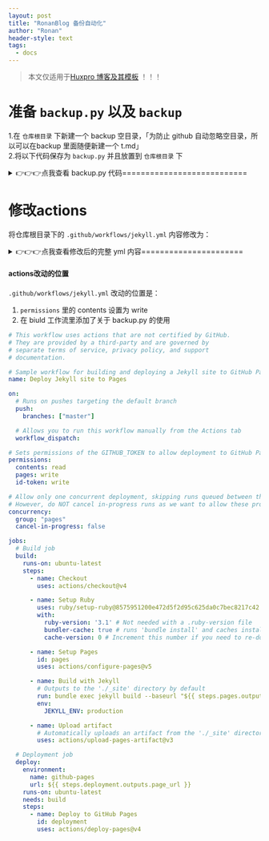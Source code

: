```yaml
---
layout: post
title: "RonanBlog 备份自动化"
author: "Ronan"
header-style: text
tags:
  - docs
---
```


> 本文仅适用于[Huxpro 博客及其模板](https://github.com/Huxpro/huxpro.github.io) ！！！

# 准备 `backup.py` 以及 `backup`

1.在 `仓库根目录` 下新建一个 backup 空目录，「为防止 github 自动忽略空目录，所以可以在backup 里面随便新建一个 t.md」  
2.将以下代码保存为 `backup.py` 并且放置到 `仓库根目录` 下

<details>
  <summary>👉👉👉点我查看 backup.py 代码===========================</summary>
  <pre><code>

import os
import re
import argparse

class Backup:

    def __init__(self, source_path, backup):
        # 备份的文档路径
        self.backup = backup
        # 带日期前缀的博文目录
        self.source_path = source_path

    def process_file(self, file_name):
        # 去掉文件元数据和名称前面的日期

        removing_date_file = re.sub(r'^\d{4}-\d{2}-\d{2}-', '', file_name)

        # 读取文件内容并移除 YAML 前置事项
        with open(f"{self.source_path}/{file_name}", 'r', encoding='utf-8') as file:
            content = file.read()

        # 使用正则表达式找到并去掉第一个以“---”分隔的部分
        content = re.sub(r'^---.*?---\s*', '', content, flags=re.DOTALL)

        # 将修改后的内容写入新的文件
        with open(f"{self.backup}/{removing_date_file}", 'w', encoding='utf-8') as new_file:
            new_file.write(content)

    def delete_old_file(self):
        # 获取 backup 目录下的所有 md 文件
        backup_files = {f for f in os.listdir(self.backup) if f.endswith('.md')}

        # 获取 _posts 目录下的所有 md 文件
        source_files = {f for f in os.listdir(self.source_path) if f.endswith('.md')}

        # 获得_posts 目录下去除日期后的文件名的集合
        intermediate_name = {re.sub(r'^\d{4}-\d{2}-\d{2}-', '', f) for f in source_files}

        # 找出在 backup 目录中但不在 source 目录中的文件
        unmatched_files = backup_files - intermediate_name

        # 删除这些不一致的文件
        for file_name in unmatched_files:
            file_path = os.path.join(self.backup, file_name)
            os.remove(file_path)

    def get_post_name(self) -> list[str]:

        post_names = []
        for post_name in os.listdir(self.source_path):
            if post_name.endswith('.md') or post_name.endswith('.txt'):
                post_names.append(post_name)

        return post_names

def main():
    parser = argparse.ArgumentParser(description='Process a file to remove date from filename and YAML front matter.')

    # 添加一个位置参数来接受文件路径
    parser.add_argument('source_path', type=str, help='需要备份的目录')
    parser.add_argument('backup', type=str, help='备份文件存放的目录')

    # 解析命令行参数
    args = parser.parse_args()

    # 创建 Backup 类的实例
    backup = Backup(args.source_path, args.backup)
    post_names = backup.get_post_name()

    for post_name in post_names:
        backup.process_file(post_name)

    backup.delete_old_file()

    print("backup succeed")

if __name__ == '__main__':
    main()
</code></pre>
</details>

# 修改actions
将仓库根目录下的 `.github/workflows/jekyll.yml` 内容修改为：

<details>
  <summary>👉👉👉点我查看修改后的完整 yml 内容======================</summary>
  <pre><code>

# This workflow uses actions that are not certified by GitHub.
# They are provided by a third-party and are governed by
# separate terms of service, privacy policy, and support
# documentation.

# Sample workflow for building and deploying a Jekyll site to GitHub Pages
name: Deploy Jekyll site to Pages

on:
  # Runs on pushes targeting the default branch
  push:
    branches: ["master"]

  # Allows you to run this workflow manually from the Actions tab
  workflow_dispatch:

# Sets permissions of the GITHUB_TOKEN to allow deployment to GitHub Pages
permissions:
  contents: write
  pages: write
  id-token: write

# Allow only one concurrent deployment, skipping runs queued between the run in-progress and latest queued.
# However, do NOT cancel in-progress runs as we want to allow these production deployments to complete.
concurrency:
  group: "pages"
  cancel-in-progress: false

jobs:
  # Build job
  build:
    runs-on: ubuntu-latest
    steps:
      - name: Checkout
        uses: actions/checkout@v4



      - name: Set up Python
        uses: actions/setup-python@v5
        with:
          python-version: 3.12

      - name: Install dependencies
        run: |
          pip install --upgrade pip

      - name: Run backup script
        run: |
          python backup.py _posts backup

      - name: Commit and push backup files
        run: |
          git config --local user.email "action@github.com"
          git config --local user.name "GitHub Action"
          git add .
          git commit -m "Updates backup files" || echo "No changes to commit"
          git push



      - name: Setup Ruby
        uses: ruby/setup-ruby@8575951200e472d5f2d95c625da0c7bec8217c42 # v1.161.0
        with:
          ruby-version: '3.1' # Not needed with a .ruby-version file
          bundler-cache: true # runs 'bundle install' and caches installed gems automatically
          cache-version: 0 # Increment this number if you need to re-download cached gems

      - name: Setup Pages
        id: pages
        uses: actions/configure-pages@v5

      - name: Build with Jekyll
        # Outputs to the './_site' directory by default
        run: bundle exec jekyll build --baseurl "${{ steps.pages.outputs.base_path }}"
        env:
          JEKYLL_ENV: production

      - name: Upload artifact
        # Automatically uploads an artifact from the './_site' directory by default
        uses: actions/upload-pages-artifact@v3

  # Deployment job
  deploy:
    environment:
      name: github-pages
      url: ${{ steps.deployment.outputs.page_url }}
    runs-on: ubuntu-latest
    needs: build
    steps:
      - name: Deploy to GitHub Pages
        id: deployment
        uses: actions/deploy-pages@v4
</code></pre>
</details>


#### actions改动的位置
`.github/workflows/jekyll.yml` 改动的位置是：
1. `permissions` 里的 contents 设置为 write
2. 在 biuld 工作流里添加了关于 backup.py 的使用

```yml
# This workflow uses actions that are not certified by GitHub.
# They are provided by a third-party and are governed by
# separate terms of service, privacy policy, and support
# documentation.

# Sample workflow for building and deploying a Jekyll site to GitHub Pages
name: Deploy Jekyll site to Pages

on:
  # Runs on pushes targeting the default branch
  push:
    branches: ["master"]

  # Allows you to run this workflow manually from the Actions tab
  workflow_dispatch:

# Sets permissions of the GITHUB_TOKEN to allow deployment to GitHub Pages
permissions:
  contents: read
  pages: write
  id-token: write

# Allow only one concurrent deployment, skipping runs queued between the run in-progress and latest queued.
# However, do NOT cancel in-progress runs as we want to allow these production deployments to complete.
concurrency:
  group: "pages"
  cancel-in-progress: false

jobs:
  # Build job
  build:
    runs-on: ubuntu-latest
    steps:
      - name: Checkout
        uses: actions/checkout@v4

      - name: Setup Ruby
        uses: ruby/setup-ruby@8575951200e472d5f2d95c625da0c7bec8217c42 # v1.161.0
        with:
          ruby-version: '3.1' # Not needed with a .ruby-version file
          bundler-cache: true # runs 'bundle install' and caches installed gems automatically
          cache-version: 0 # Increment this number if you need to re-download cached gems

      - name: Setup Pages
        id: pages
        uses: actions/configure-pages@v5

      - name: Build with Jekyll
        # Outputs to the './_site' directory by default
        run: bundle exec jekyll build --baseurl "${{ steps.pages.outputs.base_path }}"
        env:
          JEKYLL_ENV: production

      - name: Upload artifact
        # Automatically uploads an artifact from the './_site' directory by default
        uses: actions/upload-pages-artifact@v3

  # Deployment job
  deploy:
    environment:
      name: github-pages
      url: ${{ steps.deployment.outputs.page_url }}
    runs-on: ubuntu-latest
    needs: build
    steps:
      - name: Deploy to GitHub Pages
        id: deployment
        uses: actions/deploy-pages@v4
```
